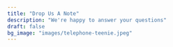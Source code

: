 ```yaml
---
title: "Drop Us A Note"
description: "We're happy to answer your questions"
draft: false
bg_image: "images/telephone-teenie.jpeg"
---
```

